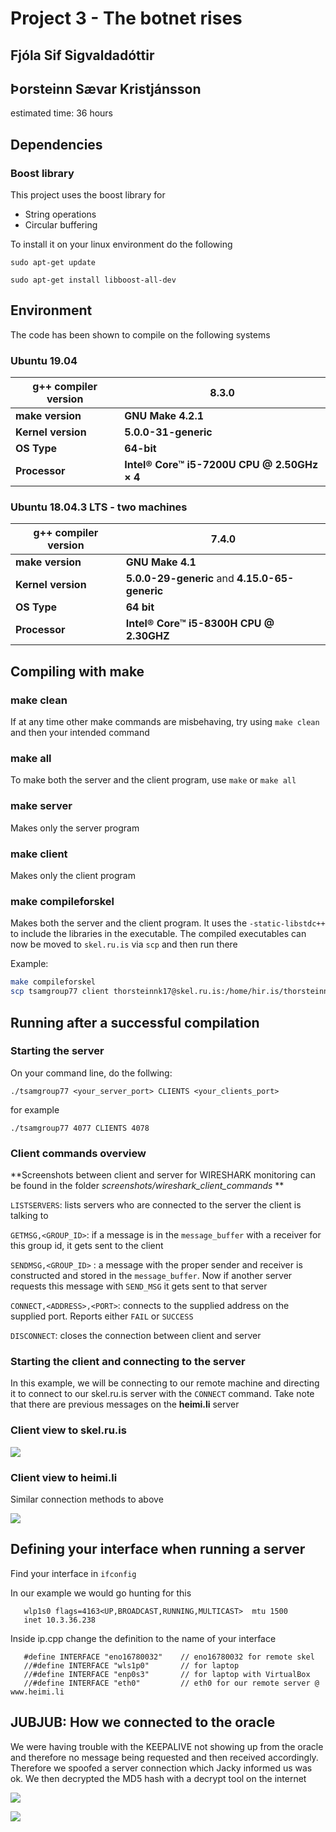 # Project 3 - The botnet rises

## Fjóla Sif Sigvaldadóttir

## Þorsteinn Sævar Kristjánsson

estimated time: 36 hours

## Dependencies

### Boost library
This project uses the boost library for

* String operations
* Circular buffering

To install it on your linux environment do the following

`sudo apt-get update`

`sudo apt-get install libboost-all-dev`

## Environment

The code has been shown to compile on the following systems

### Ubuntu 19.04

| g++ compiler version | 8.3.0                                       |
| -------------------- | ------------------------------------------- |
| **make version**     | **GNU Make 4.2.1**                          |
| **Kernel version**   | **5.0.0-31-generic**                        |
| **OS Type**          | **64-bit**                                  |
| **Processor**        | **Intel® Core™ i5-7200U CPU @ 2.50GHz × 4** |

### **Ubuntu 18.04.3 LTS** - two machines

| **g++ compiler version** | 7.4.0                                          |
| ------------------------ | ---------------------------------------------- |
| **make version**         | **GNU Make 4.1**                               |
| **Kernel version**       | **5.0.0-29-generic** and **4.15.0-65-generic** |
| **OS Type**              | **64 bit**                                     |
| **Processor**            | **Intel® Core™ i5-8300H CPU @ 2.30GHZ**        |



## Compiling with make

### make clean

If at any time other make commands are misbehaving, try using `make clean` and then your intended command

### make all

To make both the server and the client program, use `make` or `make all`

### make server

Makes only the server program

### make client

Makes only the client program

### make compileforskel

Makes both the server and the client program. It uses the `-static-libstdc++` to include the libraries in the executable. The compiled executables can now be moved to `skel.ru.is` via `scp` and then run there

Example:

```bash
make compileforskel
scp tsamgroup77 client thorsteinnk17@skel.ru.is:/home/hir.is/thorsteinnk17/
```

## Running after a successful compilation

### Starting the server

On your command line, do the follwing:

`./tsamgroup77 <your_server_port> CLIENTS <your_clients_port>`

for example

`./tsamgroup77 4077 CLIENTS 4078`

### Client commands overview

**Screenshots between client and server for WIRESHARK monitoring can be found in the folder *screenshots/wireshark_client_commands* **

`LISTSERVERS`: lists servers who are connected to the server the client is talking to

`GETMSG,<GROUP_ID>`: if a message is in the `message_buffer` with a receiver for this group id, it gets sent to the client

 `SENDMSG,<GROUP_ID>` : a message with the proper sender and receiver is constructed and stored in the `message_buffer`. Now if another server requests this message with `SEND_MSG` it gets sent to that server

`CONNECT,<ADDRESS>,<PORT>`: connects to the supplied address on the supplied port. Reports either `FAIL` or `SUCCESS`

`DISCONNECT`: closes the connection between client and server

### Starting the client and connecting to the server

In this example, we will be connecting to our remote machine and directing it to connect to our skel.ru.is server with the `CONNECT` command. Take note that there are previous messages on the **heimi.li** server

### Client view to skel.ru.is

![](./screenshots/client_skel.png)

### Client view to heimi.li

Similar connection methods to above

![](./screenshots/client_heimili.png)

## Defining your interface when running a server

Find your interface in `ifconfig`

In our example we would go hunting for this

```
   wlp1s0 flags=4163<UP,BROADCAST,RUNNING,MULTICAST>  mtu 1500
   inet 10.3.36.238
```



Inside ip.cpp change the definition to the name of your interface

```
   #define INTERFACE "eno16780032"    // eno16780032 for remote skel 
   //#define INTERFACE "wls1p0"       // for laptop
   //#define INTERFACE "enp0s3"       // for laptop with VirtualBox
   //#define INTERFACE "eth0"         // eth0 for our remote server @ www.heimi.li
```


## JUBJUB: How we connected to the oracle

We were having trouble with the KEEPALIVE not showing up from the oracle and therefore no message being  requested and then received accordingly. Therefore we spoofed a server connection which Jacky informed us was ok. We then decrypted the MD5 hash with a decrypt tool on the internet

![](./screenshots/oracle_part1.png)

![](./screenshots/oracle_part2.png)